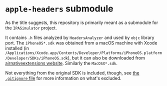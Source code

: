 # `apple-headers` submodule

As the title suggests, this repository is primarily meant as a submodule for the `IPASimulator` project.

It contains `.h` files analyzed by `HeadersAnalyzer` and used by `objc` library port.
The `iPhoneOS*.sdk` was obtained from a macOS machine with Xcode installed (in `/Applications/Xcode.app/Contents/Developer/Platforms/iPhoneOS.platform/Developer/SDKs/iPhoneOS.sdk`), but it can also be downloaded from [airnativeextensions website](http://resources.airnativeextensions.com/ios/).
Similarly the `MacOSX*.sdk`.

Not everything from the original SDK is included, though, see [the `.gitignore` file](.gitignore) for more information on what's excluded.

